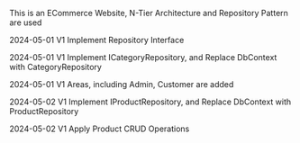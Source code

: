 This is an ECommerce Website, N-Tier Architecture and Repository Pattern are used

2024-05-01 V1 Implement Repository Interface

2024-05-01 V1 Implement ICategoryRepository, and Replace DbContext with CategoryRepository

2024-05-01 V1 Areas, including Admin, Customer are added

2024-05-02 V1 Implement IProductRepository, and Replace DbContext with ProductRepository

2024-05-02 V1 Apply Product CRUD Operations
